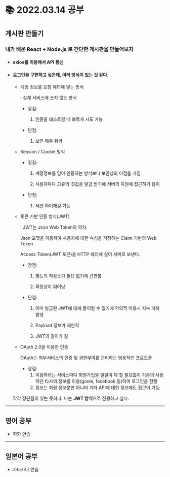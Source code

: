 # 📚 2022.03.14 공부

## 게시판 만들기

### 내가 배운 React + Node.js 로 간단한 게시판을 만들어보자

-   #### axios를 이용해서 API 통신

-   #### 로그인을 구현하고 싶은데, 여러 방식이 있는 것 같다.

    -   계정 정보를 요청 헤더에 넣는 방식

        : 실제 서비스에 쓰지 않는 방식

        -   장점:

            1. 인증을 테스트할 때 빠르게 시도 가능

        -   단점:

            1. 보안 매우 취약

    -   Session / Cookie 방식

        -   장점:

            1. 계정정보를 담아 인증하는 방식보다 보안상의 이점을 가짐

            2. 사용자마다 고유의 ID값을 발급 받기에 서버의 자원에 접근하기 용이

        -   단점:

            1. 세션 하이재킹 가능

    -   토큰 기반 인증 방식(JWT)

        : JWT는 Json Web Token의 약자.

        Json 포맷을 이용하여 사용자에 대한 속성을 저장하는 Claim 기반의 Web Token

        Access Token(JWT 토큰)을 HTTP 헤더에 실어 서버로 보낸다.

        -   장점:

            1. 별도의 저장소가 필요 없기에 간편함

            2. 확장성이 뛰어남

        -   단점:

            1. 이미 발급된 JWT에 대해 돌이킬 수 없기에 악의적 이용시 지속 피해 발생

            2. Payload 정보가 제한적

            3. JWT의 길이가 긺

    -   OAuth 2.0을 이용한 인증

        OAuth는 외부서비스의 인증 및 권한부여를 관리하는 범용적인 프로토콜

        -   장점:
            1. 이용하려는 서비스마다 회원가입을 일일이 다 할 필요없이 기존의 사용하던 타사의 정보를 이용(goole, facebook 등)하여 로그인을 진행
            2. 정보는 회원 정보뿐만 아니라 기타 API에 대한 정보에도 접근이 가능

    각각 장단점이 있는 듯하다. 나는 **JWT 방식**으로 진행하고 싶다.

---

## 영어 공부

-   회화 연습

---

## 일본어 공부

-   가타카나 연습
